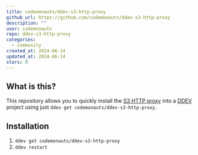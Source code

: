 ```yaml
---
title: codemonauts/ddev-s3-http-proxy
github_url: https://github.com/codemonauts/ddev-s3-http-proxy
description: ""
user: codemonauts
repo: ddev-s3-http-proxy
categories:
  - community
created_at: 2024-06-14
updated_at: 2024-06-14
stars: 0
---
```


## What is this?

This repository allows you to quickly install the [S3 HTTP proxy](https://github.com/codemonauts/s3-http-proxy) into a [DDEV](https://ddev.readthedocs.io) project using just `ddev get codemonauts/ddev-s3-http-proxy`.

## Installation

1. `ddev get codemonauts/ddev-s3-http-proxy`
2. `ddev restart`

